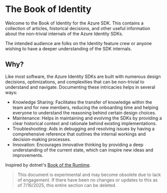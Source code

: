 # The Book of Identity

Welcome to the Book of Identity for the Azure SDK. This contains a collection of articles, historical decisions, and other useful information about the non-trivial internals of the Azure Identity SDKs.

The intended audience are folks on the Identity feature crew or anyone wishing to have a deeper understanding of the SDK internals.

## Why?

Like most software, the Azure Identity SDKs are built with numerous design decisions, optimizations, and complexities that can be non-trivial to understand and navigate. Documenting these intricacies helps in several ways:

- Knowledge Sharing: Facilitates the transfer of knowledge within the team and for new members, reducing the onboarding time and helping everyone to understand the reasoning behind certain design choices.
- Maintenance: Helps in maintaining and evolving the SDKs by providing a clear historical context and rationale behind existing implementations.
- Troubleshooting: Aids in debugging and resolving issues by having a comprehensive reference that outlines the internal workings and decision-making processes.
- Innovation: Encourages innovative thinking by providing a deep understanding of the current state, which can inspire new ideas and improvements.

Inspired by dotnet's [Book of the Runtime](https://github.com/dotnet/runtime/tree/main/docs/design/coreclr/botr).

> This document is experimental and may become obsolete due to lack of engagement. If there have been no changes or updates to this as of 7/16/2025, this entire section can be deleted.

